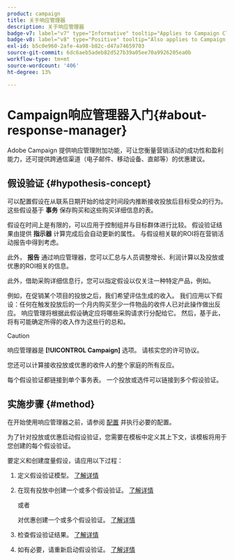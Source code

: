 ```yaml
---
product: campaign
title: 关于响应管理器
description: 关于响应管理器
badge-v7: label="v7" type="Informative" tooltip="Applies to Campaign Classic v7"
badge-v8: label="v8" type="Positive" tooltip="Also applies to Campaign v8"
exl-id: b5c0e960-2afe-4a98-b82c-d47a74659703
source-git-commit: 6dc6aeb5adeb82d527b39a05ee70a9926205ea0b
workflow-type: tm+mt
source-wordcount: '406'
ht-degree: 13%

---
```


# Campaign响应管理器入门{#about-response-manager}



Adobe Campaign 提供响应管理附加功能，可让您衡量营销活动的成功性和盈利能力，还可提供跨通信渠道（电子邮件、移动设备、直邮等）的优惠建议。

## 假设验证 {#hypothesis-concept}

可以配置假设在从联系日期开始的给定时间段内推断接收投放后目标受众的行为。 这些假设基于 **事务** 保存购买和这些购买详细信息的表。

假设在时间上是有限的，可以应用于控制组并与目标群体进行比较。 假设验证结果由提供 **指示器** 计算完成后会自动更新的属性。 与假设相关联的ROI将在营销活动报告中得到考虑。

此外， **报告** 通过响应管理器，您可以汇总与人员调整增长、利润计算以及投放或优惠的ROI相关的信息。

此外，借助采购详细信息行，您可以指定假设以仅关注一种特定产品，例如。

例如，在促销某个项目的投放之后，我们希望评估生成的收入。 我们应用以下假设：任何在触发投放后的一个月内购买至少一件物品的收件人已对此操作做出反应。 响应管理将根据此假设确定应将哪些采购请求行分配给它。 然后，基于此，将有可能确定所得的收入作为这些行的总和。

>[!CAUTION]
>
>响应管理器是 **[!UICONTROL Campaign]** 选项。 请核实您的许可协议。

您还可以计算接收投放或优惠的收件人的整个家庭的所有反应。

每个假设验证都链接到单个事务表。 一个投放或选件可以链接到多个假设验证。

## 实施步骤 {#method}

在开始使用响应管理器之前，请参阅 [配置](configuration.md) 并执行必要的配置。

为了针对投放或优惠启动假设验证，您需要在模板中定义其上下文，该模板将用于您创建的每个假设验证。

要定义和创建度量假设，请应用以下过程：

1. 定义假设验证模型。 [了解详情](hypothesis-templates.md#creating-a-hypothesis-model)
1. 在现有投放中创建一个或多个假设验证。 [了解详情](creating-hypotheses.md#referencing-a-hypothesis-in-a-campaign-delivery)

   或者

   对优惠创建一个或多个假设验证。 [了解详情](creating-hypotheses.md#creating-a-hypothesis-on-an-offer)

1. 检查假设验证结果。 [了解详情](hypothesis-tracking.md)
1. 如有必要，请重新启动假设验证。 [了解详情](creating-hypotheses.md#creating-a-hypothesis-on-the-fly-on-a-delivery)
